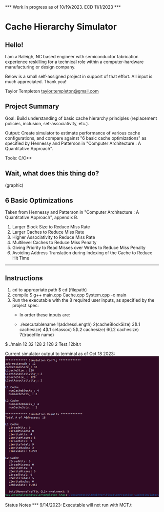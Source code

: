 *** Work in progress as of 10/19/2023. ECD 11/1/2023 ***

# Cache Hierarchy Simulator

## Hello!

I am a Raleigh, NC based engineer with semiconductor fabrication experience reskilling for a technical role within a computer-hardware manufacturing or design company.  

Below is a small self-assigned project in support of that effort. All input is much appreciated.  Thank you!

Taylor Templeton
taylor.templeton@gmail.com


## Project Summary

Goal: Build understanding of basic cache hierarchy principles (replacement policies, inclusion, set-associativity, etc.).

Output: Create simulator to estimate performance of various cache configurations, and compare against "6 basic cache optimizations" as specified by Hennessy and Patterson in "Computer Architecture : A Quantitative Approach".

Tools: C/C++

## Wait, what does this thing do?

(graphic)

## 6 Basic Optimizations

Taken from Hennessy and Patterson in "Computer Architecture : A Quantitative Approach", appendix B.
1. Larger Block Size to Reduce Miss Rate
2. Larger Caches to Reduce Miss Rate
3. Higher Associativity to Reduce Miss Rate
4. Multilevel Caches to Reduce Miss Penalty
5. Giving Priority to Read Misses over Writes to Reduce Miss Penalty
6. Avoiding Address Translation during Indexing of the Cache to Reduce Hit Time

-----------------

## Instructions

1. cd to appropriate path
   $ cd (filepath)
3. compile
   $   g++ main.cpp Cache.cpp System.cpp -o main
4. Run the executable with the 8 required user inputs, as specified by the project spec:
     * In order these inputs are:
     
     * ./executablename 1(addressLength) 2(cacheBlockSize) 3(L1 cachesize) 4(L1 setassoc) 5(L2 cachesize) 6(L2 cachesize) 7(tracefile name)

$   ./main 12 32 128 2 128 2 Test_12bit.t

Current simulator output to terminal as of Oct 18 2023:
![](https://github.com/taylortempleton/CacheHierarchySimulator/blob/main/Docs/TerminalOutput_Oct18_2023.png)

Status Notes
*** 9/14/2023: Executable will not run with MCT.t 
